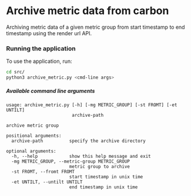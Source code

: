 # Archive metric data from carbon

Archiving metric data of a given metric group from start timestamp to end timestamp using the render url API.

### Running the application

To use the application, run:
```bash
cd src/
python3 archive_metric.py <cmd-line args>
```
##### Available command line arguments
```
usage: archive_metric.py [-h] [-mg METRIC_GROUP] [-st FROMT] [-et UNTILT]
                         archive-path

archive metric group

positional arguments:
  archive-path          specify the archive directory

optional arguments:
  -h, --help            show this help message and exit
  -mg METRIC_GROUP, --metric-group METRIC_GROUP
                        metric group to archive
  -st FROMT, --fromt FROMT
                        start timestamp in unix time
  -et UNTILT, --untilt UNTILT
                        end timestamp in unix time
```